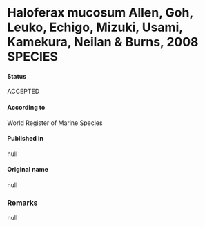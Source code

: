 Haloferax mucosum Allen, Goh, Leuko, Echigo, Mizuki, Usami, Kamekura, Neilan & Burns, 2008 SPECIES
=======

#### Status
ACCEPTED

#### According to
World Register of Marine Species

#### Published in
null

#### Original name
null

### Remarks
null